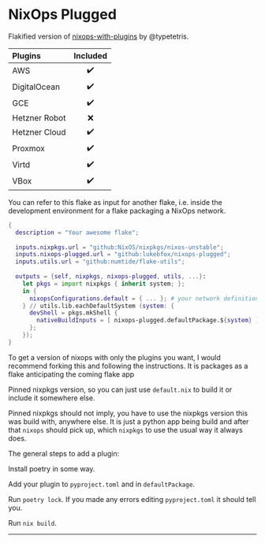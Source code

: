 # NixOps Plugged

Flakified version of [nixops-with-plugins](https://github.com/typetetris/nixops-with-plugins/) by @typetetris.

| Plugins | Included |
|:---|:---:|
| AWS           | :heavy_check_mark: |
| DigitalOcean  | :heavy_check_mark: |
| GCE           | :heavy_check_mark: |
| Hetzner Robot | :x: |
| Hetzner Cloud | :heavy_check_mark: |
| Proxmox       | :heavy_check_mark: |
| Virtd         | :heavy_check_mark: |
| VBox          | :heavy_check_mark: |

You can refer to this flake as input for another flake, i.e. inside the development environment for a flake packaging a NixOps network.
```nix
{
  description = "Your awesome flake";
  
  inputs.nixpkgs.url = "github:NixOS/nixpkgs/nixos-unstable";
  inputs.nixops-plugged.url = "github:lukebfox/nixops-plugged";
  inputs.utils.url = "github:numtide/flake-utils";
  
  outputs = {self, nixpkgs, nixops-plugged, utils, ...}:
    let pkgs = import nixpkgs { inherit system; };
    in {
      nixopsConfigurations.default = { ... }; # your network definition
    } // utils.lib.eachDefaultSystem (system: {
      devShell = pkgs.mkShell {
        nativeBuildInputs = [ nixops-plugged.defaultPackage.${system} ];
      };
    });
}
```

To get a version of nixops with only the plugins you want, I would recommend forking this and following the instructions.
It is packages as a flake anticipating the coming flake app

Pinned nixpkgs version, so you can just use `default.nix` to build it or include
it somewhere else.

Pinned nixpkgs should not imply, you have to use the nixpkgs version this was
build with, anywhere else. It is just a python app being build and after
that `nixops` should pick up, which `nixpkgs` to use the usual way it always does.

The general steps to add a plugin:

Install poetry in some way.

Add your plugin to `pyproject.toml` and in `defaultPackage`.

Run `poetry lock`. If you made any errors editing `pyproject.toml` it should
tell you.

Run `nix build`.

---
